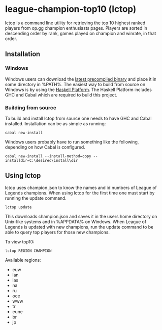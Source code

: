 # league-champion-top10 (lctop)

lctop is a command line utility for retrieving the top 10 highest ranked players from op.gg champion enthusiasts pages. Players are sorted in descending order by rank, games played on champion and winrate, in that order.

## Installation

### Windows

Windows users can download the [latest precompiled binary](https://github.com/VeeEM/league-champion-top10/releases) and place it in some directory in %PATH%. The easiest way to build from source on Windows is by using the [Haskell Platform](https://www.haskell.org/platform). The Haskell Platform includes GHC and Cabal which are required to build this project.
 
### Building from source

To build and install lctop from source one needs to have GHC and Cabal installed. 
Installation can be as simple as running: 

```
cabal new-install
```

Windows users probably have to run something like the following, depending on how Cabal is configured.

```
cabal new-install --install-method=copy --installdir=C:\desired\install\dir
```

## Using lctop

lctop uses champion.json to know the names and id numbers of League of Legends champions. When using lctop for the first time one must start by running the update command.

```
lctop update
```

This downloads champion.json and saves it in the users home directory on Unix-like systems and in %APPDATA% on Windows. When League of Legends is updated with new champions, run the update command to be able to query top players for those new champions.

To view top10:
```
lctop REGION CHAMPION
```

Available regions:

- euw
- lan
- las
- na
- ru
- oce
- www
- tr
- eune
- br
- jp
